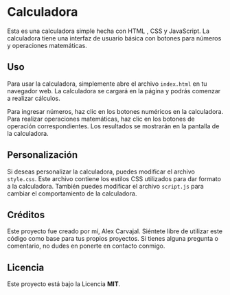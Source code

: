 # Calculadora

Esta es una calculadora simple hecha con HTML , CSS y JavaScript. La calculadora tiene una interfaz de usuario básica con botones para números y operaciones matemáticas.

## Uso

Para usar la calculadora, simplemente abre el archivo  `index.html`  en tu navegador web. La calculadora se cargará en la página y podrás comenzar a realizar cálculos.

Para ingresar números, haz clic en los botones numéricos en la calculadora. Para realizar operaciones matemáticas, haz clic en los botones de operación correspondientes. Los resultados se mostrarán en la pantalla de la calculadora.

## Personalización

Si deseas personalizar la calculadora, puedes modificar el archivo `style.css`. Este archivo contiene los estilos CSS utilizados para dar formato a la calculadora. También puedes modificar el archivo `script.js` para cambiar el comportamiento de la calculadora.

## Créditos

Este proyecto fue creado por mí, Alex Carvajal. Siéntete libre de utilizar este código como base para tus propios proyectos. Si tienes alguna pregunta o comentario, no dudes en ponerte en contacto conmigo.

## Licencia

Este proyecto está bajo la Licencia **MIT**.

